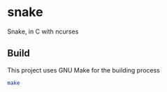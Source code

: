 # snake

Snake, in C with ncurses

## Build
This project uses GNU Make for the building process

```bash
make
```

